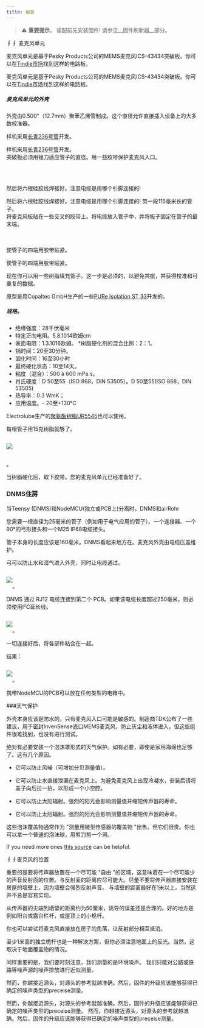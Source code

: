 ```yaml
---
title: 组装
---
```

>⚠️ **重要提示**。
装配前先安装固件!
请参见__固件刷新器__部分。


∮∮ 麦克风单元

麦克风单元是基于Pesky Products公司的MEMS麦克风ICS-43434突破板。你可以在[Tindie市场](https://www.tindie.com/products/onehorse/ics43434-i2s-digital-microphone/)找到这样的电路板。

麦克风单元是基于Pesky Products公司的MEMS麦克风ICS-43434突破板。你可以在[Tindie市场](https://www.tindie.com/products/onehorse/ics43434-i2s-digital-microphone/)找到这样的电路板。


##### 麦克风单元的外壳
外壳由0.500"（12.7mm）聚苯乙烯管制成。这个直径允许直接插入设备上的大多数校准器。

样机采用[长青236号管](https://evergreenscalemodels.com/products/236-500-12-7mm-od-white-polystyrene-tubing)开发。

样机采用[长青236号管](https://evergreenscalemodels.com/products/236-500-12-7mm-od-white-polystyrene-tubing)开发。
<br>
突破板必须用锉刀适应管子的直径。用一些胶带保护麦克风入口。
<br>

<br>
<br>

然后将六根硅胶线焊接好。注意电缆是用哪个引脚连接的!

然后将六根硅胶线焊接好。注意电缆是用哪个引脚连接的!
剪一段115毫米长的管子。
<br>
将麦克风板贴在一些交叉的胶带上。将电缆放入管子中，并将板子固定在管子的最末端。
<br>
<br>
<br>

使管子的四端用胶带贴紧。

使管子的四端用胶带贴紧。

现在你可以用一些树脂填充管子。这一步是必须的，以避免共振，并获得校准和可重复的数据。

原型是用Copaltec GmbH生产的一些[PURe Isolation ST 33](https://www.buerklin.com/en/Polyurethane-cast-resin-black-Copaltec-PURe-Isolation-ST-33/p/12L5900)开发的。

##### 规格。
* 绝缘强度：28千伏毫米
* 特定正向电阻。5.8.1014欧姆cm
* 表面电阻：1.3.1016欧姆。
*树脂硬化剂的混合比例：2：1。
* 锅时间：20至30分钟。
* 固化时间：16至30小时
* 最终硬化状态：10至14天。
* 粘度（混合）：500 à 600 mPa.s。
* 肖氏硬度：D 50至55（ISO 868，DIN 53505）。D 50至55(ISO 868，DIN 53505)
* 热导率：0.3 WmK；
* 应用温度。- 20至+130℃


Electrolube生产的[聚氨酯树脂UR5545](https://electrolube.com/wp-content/uploads/2019/11/044-UR5545A-SDS1525.pdf)也可以使用。

每根管子用15克树脂就够了。

<img src=".docsdnmsdnms-noise-measuring-microphone-inside-tube.jpg" style="display:block; margin: 2em 0" loading="lazy">。

当树脂硬化后，取下胶带。您的麦克风单元已经准备好了。


### DNMS住房

当Teensy (DNMS)和NodeMCU(独立或PCB上)分离时。DNMS和airRohr

您需要一根直径为25毫米的管子（例如用于电气应用的管子）、一个连接器、一个90°的弓形接头和一个M25 IP68电缆接头。

管子本身的长度应该是160毫米。DNMS看起来地方在。麦克风外壳由电缆压盖维护。

弓可以防止水和湿气进入外壳，同时让电缆通过。

<img src=".docsdnmsdnms-noise-measuring-housing.jpg" style="margin: 1em 0" loading="lazy">。

DNMS 通过 RJ12 电缆连接到第二个 PCB。如果该电缆长度超过250毫米，则必须使用I²C延长线。

<img src=".docsdnmsdnms-noise-measuring-sensor-kit.jpg" style="margin: 1em 0" loading="lazy">。

一切连接好后，将各部件粘合在一起。

结果：

<img src=".docsdnmsdnms-noise-measuring-dn40-result.jpg" style="margin: 1em 0" loading="lazy">。

携带NodeMCU的PCB可以放在任何类型的电箱中。


###天气保护

外壳本身应该是防水的。只有麦克风入口可能是敏感的。制造商TDK公布了一些建议，用于密封InvenSense底口MEMS麦克风，防止灰尘和液体进入，但这些组件很难找到，也没有进行测试。

绝对有必要安装一个泡沫罩形式的天气保护。如有必要，即使是家用海绵也足够了。这有几个原因。
* 它可以防止风噪（可增加分贝测量值）。
* 它可以防止水直接泄漏在麦克风上。为避免麦克风上出现冷凝水，安装后请将盖子向后拉一拍，以形成一个小空腔。
* 它可以防止太阳辐射。强烈的阳光会影响测量值并缩短传声器的寿命。

* 它可以防止太阳辐射。强烈的阳光会影响测量值并缩短传声器的寿命。

这些泡沫覆盖物通常作为 "测量用微型传感器的覆盖物 "出售。但它们很贵。你也可以拿一个普通的泡沫球，用剪刀剪一个洞。

If you need more ones [this source](https://de.aliexpress.com/item/32357483926.html?gps-id=pcStoreJustForYou&scm=1007.23125.137358.0&scm_id=1007.23125.137358.0&scm-url=1007.23125.137358.0&pvid=6cc8dfcd-974e-4fde-9dc9-6444c37a9069&spm=a2g0o.store_home.smartJustForYou_148437547.2) can be helpful.

∮∮麦克风的位置

重要的是要将传声器放置在一个尽可能 "自由 "的区域，这意味着在一个尽可能少的声音反射面的位置。与反射面的距离应尽可能大。尽量不要将传声器直接安装在房屋的墙壁上，因为墙壁会强烈反射声音。 与墙壁的距离最好在1米以上，当然这并不总是容易实现。

从传声器的尖端到墙壁的距离约为50厘米，诱导的误差还是合理的。好的地方是例如阳台或露台栏杆，或屋顶上的小桅杆。

你也可以尝试将麦克风直接放在房子的角落，让反射部分相互抵消。

至少1米高的独立桅杆也是一种解决方案，但你必须注意地面上的反光。当然，这取决于地面覆盖物的情况。

同样重要的是，我们要时刻注意，我们测量的是环境噪声。 我们只能对公路或铁路等噪声源的噪声排放进行近似测量。

然而，你越接近源头，对源头的参考就越准确。然后，固件的升级应该能够获得已确定的噪声类型的preceise测量。

然而，你越接近源头，对源头的参考就越准确。然后，固件的升级应该能够获得已确定的噪声类型的preceise测量。
然而，你越接近源头，对源头的参考就越准确。然后，固件的升级应该能够获得已确定的噪声类型的preceise测量。
<br>
<br>
